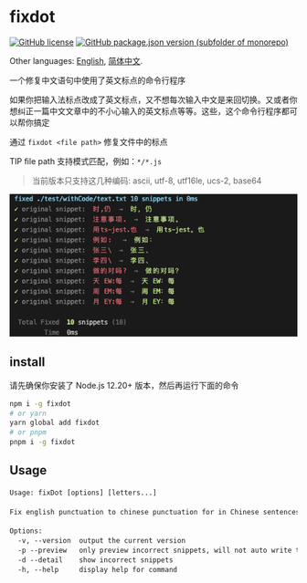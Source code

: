 # fixdot
[![GitHub license](https://img.shields.io/github/license/yue1123/fixdot?style=flat-square)](https://github.com/yue1123/img-previewer/blob/main/LICENSE)
<a href="https://github.com/yue1123/fixdot/releases">
<img src="https://img.shields.io/github/package-json/v/yue1123/fixdot?color=f90&style=flat-square" alt="GitHub package.json version (subfolder of monorepo)">
</a>

Other languages: [English](./README.md), [简体中文](./README.zh.md).

一个修复中文语句中使用了英文标点的命令行程序

如果你把输入法标点改成了英文标点，又不想每次输入中文是来回切换。又或者你想纠正一篇中文文章中的不小心输入的英文标点等等。这些，这个命令行程序都可以帮你搞定

通过 `fixdot <file path>` 修复文件中的标点

TIP file path 支持模式匹配，例如：`*/*.js`

> 当前版本只支持这几种编码: ascii, utf-8, utf16le, ucs-2, base64

![./screenshots/](./screenshots/demo.png)
## install
请先确保你安装了 Node.js 12.20+ 版本，然后再运行下面的命令
```bash
npm i -g fixdot
# or yarn
yarn global add fixdot
# or pnpm
pnpm i -g fixdot
```

## Usage
```txt
Usage: fixDot [options] [letters...]

Fix english punctuation to chinese punctuation for in Chinese sentences

Options:
  -v, --version  output the current version
  -p --preview   only preview incorrect snippets, will not auto write to the file
  -d --detail    show incorrect snippets
  -h, --help     display help for command
```